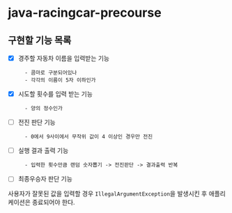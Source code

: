 # java-racingcar-precourse

## 구현할 기능 목록

- [x] 경주할 자동차 이름을 입력받는 기능

        - 콤마로 구분되어있나
        - 각각의 이름이 5자 이하인가
- [x] 시도할 횟수를 입력 받는 기능

        - 양의 정수인가
- [ ] 전진 판단 기능

        - 0에서 9사이에서 무작위 값이 4 이상인 경우만 전진 
- [ ] 실행 결과 출력 기능

        - 입력한 횟수만큼 랜덤 숫자뽑기 -> 전진판단 -> 결과출력 반복   
- [ ] 최종우승자 판단 기능

사용자가 잘못된 값을 입력할 경우 ```IllegalArgumentException```을 발생시킨 후 애플리케이션은 종료되어야 한다.
